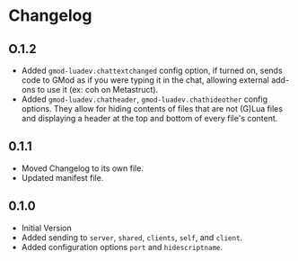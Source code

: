 # Changelog

## O.1.2

- Added `gmod-luadev.chattextchanged` config option, if turned on, sends code to GMod as if you were typing it in the chat, allowing external add-ons to use it (ex: coh on Metastruct).
- Added `gmod-luadev.chatheader`, `gmod-luadev.chathideother` config options. They allow for hiding contents of files that are not (G)Lua files and displaying a header at the top and bottom of every file's content.

## 0.1.1

- Moved Changelog to its own file.
- Updated manifest file.

## 0.1.0

- Initial Version
- Added sending to `server`, `shared`, `clients`, `self`, and `client`.
- Added configuration options `port` and `hidescriptname`.
